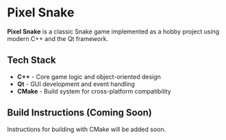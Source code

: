 # Pixel Snake

**Pixel Snake** is a classic Snake game implemented as a hobby project using modern C++  and the Qt framework.

## Tech Stack
- **C++** - Core game logic and object-oriented design
- **Qt** - GUI development and event handling
- **CMake** - Build system for cross-platform compatibility

## Build Instructions (Coming Soon)

Instructions for building with CMake will be added soon.